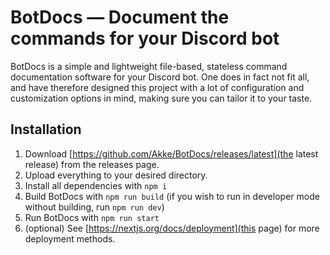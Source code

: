 # BotDocs — Document the commands for your Discord bot
BotDocs is a simple and lightweight file-based, stateless command documentation software for your Discord bot. One does in fact not fit all, and have therefore designed this project with a lot of configuration and customization options in mind, making sure you can tailor it to your taste.

## Installation
1. Download [https://github.com/Akke/BotDocs/releases/latest](the latest release) from the releases page.
2. Upload everything to your desired directory.
3. Install all dependencies with `npm i`
4. Build BotDocs with `npm run build` (if you wish to run in developer mode without building, run `npm run dev`)
5. Run BotDocs with `npm run start`
6. (optional) See [https://nextjs.org/docs/deployment](this page) for more deployment methods.

